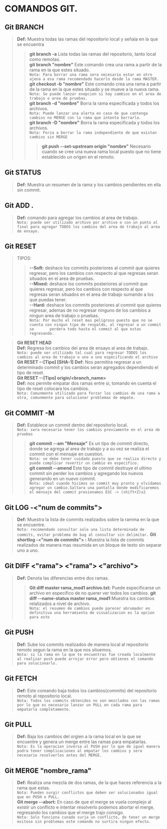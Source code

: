 # COMANDOS GIT.

## Git BRANCH
> **Def:** Muestra todas las ramas del repositorio local y señala en la que se encuentra  
> >**git branch -a** Lista todas las ramas del repositorio, tanto local como remotas.  
> > **git branch "nombre"** Este comando crea una rama a partir de la rama en la que estes situado.    
> >`Nota: Para borrar una rama sera necesario estar en otro ajena a esa rama recomendado hacerlo desde la rama MASTER.`  
> > **git checkout -b "nombre"** Este comando crea una rama a partir de la rama en la que estes situado y se mueve a la nueva rama.  
> >`Nota: Se puede lanzar exepcion si hay cambios en el area de trabajo o area de pruebas.`  
> > **git branch -d "nombre"** Borra la rama especificada y todos los archivos.  
> >`Nota: Puede lanzar una alerta en caso de que contenga cambios no MERGE con la rama que intenta borrarla.`  
> > **git branch -D "nombre"** Borra la rama especificada y todos los archivos.  
> >`Nota: Forza a borrar la rama independiente de que existan cambios sin MERGE`  
> > > **git push --set-upstream origin "nombre"** Necesario cuando se cree una nueva rama local puesto que no tiene establecido un   origen en el remoto.   

## Git STATUS
> **Def:** Muestra un resumen de la rama y los cambios pendientes en ella sin commit.  

## Git ADD .
> **Def:** comando para agregar los cambios al area de trabajo.  
> `Nota: puede ser utilizado archivo por archivo o con un punto al final para agregar TODOS los cambios del area de trabajo al area de ensayo.`  

## Git RESET
>TIPOS: 
  > > **--Soft:** deshace los commits posteriores al commit que quieres regresar, pero los cambios con respecto al que regresas seran situados en el area de pruebas.  
  > > **--Mixed:** deshace los commits posteriores al commit que quieres regresar, pero los cambios con respecto al que regresas seran situados en el area de trabajo sumando a los que puedas tener.  
  > > **--Hard:** deshace los commits posteriores al commit que quieres regresar, ademas de no regresar ninguno de los cambios a ningun area de trabajo o pruebas.    
  > > `Nota: Por mucho el reset mas peligroso puesto que no se cuenta con ningun tipo de respaldo, al regresar a un commit se       perdera todo hasta el commit al que estas regresando.`  
  
> **Git RESET HEAD**  
> **Def:** Regresa los cambios del area de ensayo al area de trabajo.  
>`Nota: puede ser utilizado tal cual para regresar TODOS los cambios al area de trabajo o uno a uno especificando el archivo`  
> **Git RESET --[Tipo] [SHA-1]**
> **Def:** Nos permitira regresar a un determinado commit y los cambios seran agregados dependiendo el tipo de reset.      
> **Git RESET --[Tipo] origin/<branch_name>**  
> **Def:** nos permite empatar dos ramas entre si, tomando en cuenta el tipo de reset colocara los cambios.  
>`Nota: Comunmente utilizado para forzar los cambios de una rama a otra, comunmente para solucionar problemas de empate.`  

## Git COMMIT -M
> **Def:** Establece un commit dentro del repositorio local.  
> `Nota: sera necesario tener los cambios previamente en el area de pruebas`
> > **git commit --am "Mensaje"** Es un tipo de commit directo, donde se agrega al area de trabajo y a su vez se realiza el commit con el mensaje en cuestion.  
> >`Nota: se debe tener cuidado puesto que se realiza directo y puede complicar revertir un cambio en especifico.`  
> > **git commit --amend** Este tipo de commit destruye el ultimo commit sin perder los cambios y agregando los nuevos generando en un nuevo commit.  
> >`Nota: ideal cuando hicimos un commit muy pronto y olvidamos agregar un cambio.Saltara una pantalla donde modificaremos el mensaje del commit presionamos ESC -> (shift+Z)x2`  

## Git LOG -<"num de commits">
> **Def:** Muestra la lista de commits realizados sobre la ramma en la que se encuentre.  
>`Nota: recomendado consultar solo una lista determinada de commits, evitar problema de bug al consultar sin delimitar.`
> **Git shortlog -<"num de commits"> :** Muestra la lista de commits realizados de manera mas resumida en un bloque de texto sin separar uno a uno.  

## Git DIFF <"rama"> <"rama"> <"archivo">
> **Def:** Denota las diferencias entre dos ramas.
> >**Git diff master rama_mod1 archivo.txt:** Puede especificarse un archivo en especifico de no querer ver todos los cambios.
> >**git diff --name-status master rama_mod1** Muestra los cambios relalizados a nivel de archivo.  
>`Nota: el resumen de cambios puede parecer abrumador en definitiva una herramienta de visualizacion es la opcion para esto`  

## Git PUSH 
> **Def:** Sube los commits realizados de manera local al repositorio remoto segun la rama en la que nos situemos.  
>`Nota: si la rama en la que te encuentras fue creada localmente al realizar push puede arrojar error pero obtienes el comando para solucionarlo.`

## Git FETCH
> **Def:** Este comando baja todos los cambios(commits) del repositorio remoto al repositorio local.  
>`Nota: Todos los commits obtenidos no son mezclados con las ramas por lo que es necesario lanzar un PULL en cada rama para empatarla completamente.`

## Git PULL
> **Def:** Baja los cambios del orgien a la rama local en la que se encuentre y genera un merge entre las ramas para empatarlas.  
>`Nota: Es la operacion inversa al PUSH por lo que de igual manera podra tener complicaciones al empatar los cambios y sera necesario resolverlos antes del MERGE.`

## Git MERGE "nombre_rama"
> **Def:** Realiza una mezcla de dos ramas, de la que haces referencia a la rama que estas.  
>`Nota: Pueden surgir conflictos que deben ser solucionados igual que en PUSH o PULL.`  
> **Git merge --abort:** En caso de que el merge se vuela complejo al existir un conflicto e intentar resolverlo podemos abortar el merge, regresando los cambios que el merge trajo consigo.  
>`Nota: Solo funciona cunado surja un conflicto, de tener un merge exitoso sin problemas este comando no surtira ningun efecto.`
